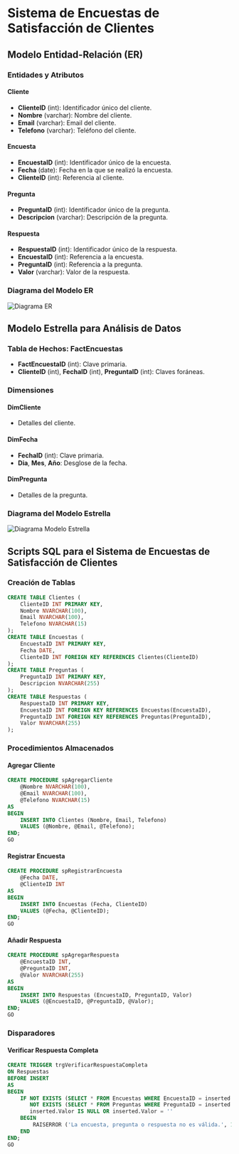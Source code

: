 # Sistema de Encuestas de Satisfacción de Clientes

## Modelo Entidad-Relación (ER)

### Entidades y Atributos

#### Cliente
- **ClienteID** (int): Identificador único del cliente.
- **Nombre** (varchar): Nombre del cliente.
- **Email** (varchar): Email del cliente.
- **Telefono** (varchar): Teléfono del cliente.

#### Encuesta
- **EncuestaID** (int): Identificador único de la encuesta.
- **Fecha** (date): Fecha en la que se realizó la encuesta.
- **ClienteID** (int): Referencia al cliente.

#### Pregunta
- **PreguntaID** (int): Identificador único de la pregunta.
- **Descripcion** (varchar): Descripción de la pregunta.

#### Respuesta
- **RespuestaID** (int): Identificador único de la respuesta.
- **EncuestaID** (int): Referencia a la encuesta.
- **PreguntaID** (int): Referencia a la pregunta.
- **Valor** (varchar): Valor de la respuesta.

### Diagrama del Modelo ER

![Diagrama ER](https://github.com/jmorejonm/Encuestas/blob/main/diagER.png)

## Modelo Estrella para Análisis de Datos

### Tabla de Hechos: FactEncuestas
- **FactEncuestaID** (int): Clave primaria.
- **ClienteID** (int), **FechaID** (int), **PreguntaID** (int): Claves foráneas.

### Dimensiones

#### DimCliente
- Detalles del cliente.

#### DimFecha
- **FechaID** (int): Clave primaria.
- **Dia**, **Mes**, **Año**: Desglose de la fecha.

#### DimPregunta
- Detalles de la pregunta.

### Diagrama del Modelo Estrella

![Diagrama Modelo Estrella](https://github.com/jmorejonm/Encuestas/blob/main/diagstar.png)

## Scripts SQL para el Sistema de Encuestas de Satisfacción de Clientes

### Creación de Tablas
```sql
CREATE TABLE Clientes (
    ClienteID INT PRIMARY KEY,
    Nombre NVARCHAR(100),
    Email NVARCHAR(100),
    Telefono NVARCHAR(15)
);
CREATE TABLE Encuestas (
    EncuestaID INT PRIMARY KEY,
    Fecha DATE,
    ClienteID INT FOREIGN KEY REFERENCES Clientes(ClienteID)
);
CREATE TABLE Preguntas (
    PreguntaID INT PRIMARY KEY,
    Descripcion NVARCHAR(255)
);
CREATE TABLE Respuestas (
    RespuestaID INT PRIMARY KEY,
    EncuestaID INT FOREIGN KEY REFERENCES Encuestas(EncuestaID),
    PreguntaID INT FOREIGN KEY REFERENCES Preguntas(PreguntaID),
    Valor NVARCHAR(255)
);
```

### Procedimientos Almacenados

#### Agregar Cliente
```sql
CREATE PROCEDURE spAgregarCliente
    @Nombre NVARCHAR(100),
    @Email NVARCHAR(100),
    @Telefono NVARCHAR(15)
AS
BEGIN
    INSERT INTO Clientes (Nombre, Email, Telefono)
    VALUES (@Nombre, @Email, @Telefono);
END;
GO
```

#### Registrar Encuesta
```sql
CREATE PROCEDURE spRegistrarEncuesta
    @Fecha DATE,
    @ClienteID INT
AS
BEGIN
    INSERT INTO Encuestas (Fecha, ClienteID)
    VALUES (@Fecha, @ClienteID);
END;
GO
```

#### Añadir Respuesta
```sql
CREATE PROCEDURE spAgregarRespuesta
    @EncuestaID INT,
    @PreguntaID INT,
    @Valor NVARCHAR(255)
AS
BEGIN
    INSERT INTO Respuestas (EncuestaID, PreguntaID, Valor)
    VALUES (@EncuestaID, @PreguntaID, @Valor);
END;
GO
```

### Disparadores

#### Verificar Respuesta Completa
```sql
CREATE TRIGGER trgVerificarRespuestaCompleta
ON Respuestas
BEFORE INSERT
AS
BEGIN
    IF NOT EXISTS (SELECT * FROM Encuestas WHERE EncuestaID = inserted.EncuestaID) OR
       NOT EXISTS (SELECT * FROM Preguntas WHERE PreguntaID = inserted.PreguntaID) OR
       inserted.Valor IS NULL OR inserted.Valor = ''
    BEGIN
        RAISERROR ('La encuesta, pregunta o respuesta no es válida.', 16, 1);
    END
END;
GO
```